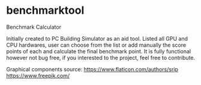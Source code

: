 # benchmarktool
Benchmark Calculator

Initially created to PC Building Simulator as an aid tool. Listed all GPU and CPU hardwares, user can choose from the list or add 
manually the score points of each and calculate the final benchmark point.
It is fully functional however not bug free, if you interested to the project, feel free to contribute.

Graphical components source:
  https://www.flaticon.com/authors/srip
  https://www.freepik.com/
